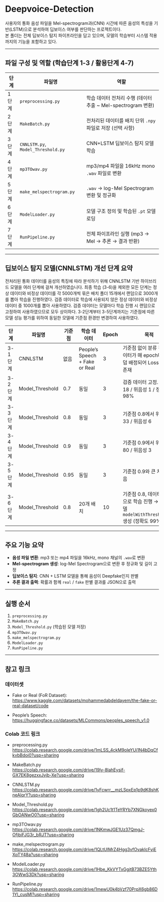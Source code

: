 # Deepvoice-Detection

사용자의 통화 음성 파일을 Mel-spectrogram과(CNN) 시간에 따른 음성의 특성을 기반(LSTM)으로 분석하여 딥보이스 여부를 판단하는 프로젝트이다.  
본 폴더는 전체 딥보이스 탐지 파이프라인을 담고 있으며, 모델의 학습부터 시스템 적용까지의 기능을 포함하고 있다. 

---

## 파일 구성 및 역할 (학습단계 1-3 / 활용단계 4-7)

| 단계 | 파일명 | 역할 |
|------|--------|------|
| 1단계 | `preprocessing.py` | 학습 데이터 전처리 수행 (데이터 추출 ~ Mel-spectrogram 변환) |
| 2단계 | `MakeBatch.py` | 전처리된 데이터를 배치 단위 `.npy` 파일로 저장 (선택 사항) |
| 3단계 | `CNNLSTM.py`, `Model_Threshold.py` | CNN+LSTM 딥보이스 탐지 모델 학습 |
| 4단계 | `mp3TOwav.py` | mp3/mp4 파일을 16kHz mono `.wav` 파일로 변환 |
| 5단계 | `make_melspectrogram.py` | `.wav` → log-Mel Spectrogram 변환 및 정규화 |
| 6단계 | `ModelLoader.py` | 모델 구조 정의 및 학습된 `.pt` 모델 로딩 |
| 7단계 | `RunPipeline.py` | 전체 파이프라인 실행 (mp3 → Mel → 추론 → 결과 반환)

---

## 딥보이스 탐지 모델(CNNLSTM) 개선 단계 요약

전처리된 통화 데이터를 음성의 특징에 따라 분석하기 위해 CNNLSTM 기반 하이브리드 모델을 여러 단계에 걸쳐 개선하였습니다.
최종 학습 (3-6)을 제외한 모든 단계는 정상 데이터와 비정상 데이터를 각 5000개씩 묶은 배치 폴더 15개에서 랜덤으로 3000개를 뽑아 학습을 진행하였다. 검증 데이터로 학습에 사용되지 않은 정상 데이터와 비정상 데이터 중 1000개를 뽑아 사용하였다. 검증 데이터는 모델마다 학습 진행 시 랜덤으로 고정하여 사용하였으므로 모두 상이하다.
3-2단계부터 3-5단계까지는 기준점에 따른 모델 성능 평가를 위하여 동일한 모델에 기준점 환경만 변경하여 사용하였다.

| 단계 | 파일명 | 기준점 | 학습 데이터 | Epoch | 목적 |
|------|--------|--------|-------------|--------|------|
| 3-1단계 | CNNLSTM | 없음 | People’s Speech + Fake or Real | 3 | 기준점 없이 분류 진행. 데이터가 매 epoch마다 랜덤 배정되어 Loss 변동성 존재 |
| 3-2단계 | Model_Threshold | 0.7 | 동일 | 3 | 검증 데이터 고정. 위양성 18 / 위음성 1 / 정확도 98% |
| 3-3단계 | Model_Threshold | 0.8 | 동일 | 3 | 기준점 0.8에서 위양성 33 / 위음성 6 |
| 3-4단계 | Model_Threshold | 0.9 | 동일 | 3 | 기준점 0.9에서 위양성 80 / 위음성 3 |
| 3-5단계 | Model_Threshold | 0.95 | 동일 | 3 | 기준점 0.9와 큰 차이 없음 |
| 3-6단계 | Model_Threshold | 0.8 | 20개 배치 | 10 | 기준점 0.8, 데이터 확장으로 학습 진행 → 최종 모델 `modelWithThreshold.pt` 생성 (정확도 99%)

---

## 주요 기능 요약

- **음성 파일 변환**: mp3 또는 mp4 파일을 16kHz, mono 채널의 `.wav`로 변환
- **Mel-spectrogram 생성**: log-Mel Spectrogram으로 변환 후 정규화 및 길이 고정
- **딥보이스 탐지**: CNN + LSTM 모델을 통해 음성이 Deepfake인지 판별
- **추론 결과 출력**: 확률과 함께 `real` / `fake` 판별 결과를 JSON으로 출력

---

## 실행 순서

1. `preprocessing.py`  
2. `MakeBatch.py`  
3. `Model_Threshold.py` (학습된 모델 저장)  
4. `mp3TOwav.py`  
5. `make_melspectrogram.py`  
6. `ModelLoader.py`  
7. `RunPipeline.py`

---

## 참고 링크

### 데이터셋

- Fake or Real (FoR Dataset):  
  https://www.kaggle.com/datasets/mohammedabdeldayem/the-fake-or-real-dataset/code

- People’s Speech:  
  https://huggingface.co/datasets/MLCommons/peoples_speech_v1.0

### Colab 코드 링크

- preprocessing.py  
  https://colab.research.google.com/drive/1mLSS_4ckM9oleYUi1N4bDqCfkvbBdoi0?usp=sharing

- MakeBatch.py  
  https://colab.research.google.com/drive/19ly-8lahEysif-GX7EK8gezxxJvjb-Xe?usp=sharing

- CNNLSTM.py  
  https://colab.research.google.com/drive/1yFcwrr__mzLSpxEp1p9dK8shKneAlqrY?usp=sharing

- Model_Threshold.py  
  https://colab.research.google.com/drive/1gh2Uc1t1TeYRYb7XNGkoyex0GbOANwO0?usp=sharing

- mp3TOwav.py  
  https://colab.research.google.com/drive/1NKmwJGE1Uz37QmgJ-OfjbiFJG3r_bRJT?usp=sharing

- make_melspectrogram.py  
  https://colab.research.google.com/drive/1QLtUlMrZ4Hgg3vfOvakIcFyiEXpTY48a?usp=sharing

- ModelLoader.py  
  https://colab.research.google.com/drive/1Hbe_KkVYTxGgjtB73BZE5Yth3OWwS3Dk?usp=sharing

- RunPipeline.py  
  https://colab.research.google.com/drive/1mewU0k4bVzf70PrpX6gb86D1Yl_cusMl?usp=sharing

